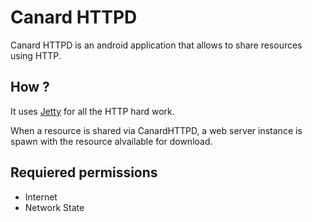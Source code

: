 # Canard HTTPD

Canard HTTPD is an android application that allows to share resources using HTTP.

## How ?
It uses [Jetty](http://www.eclipse.org/jetty/1) for all the HTTP hard work. 

When a resource is shared via CanardHTTPD, a web server instance is spawn with the resource alvailable for download.

## Requiered permissions

* Internet
* Network State


